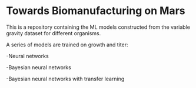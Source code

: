 # Towards Biomanufacturing on Mars
This is a repository containing the ML models constructed from the variable gravity dataset for different organisms.

A series of models are trained on growth and titer:

-Neural networks

-Bayesian neural networks

-Bayesian neural networks with transfer learning
